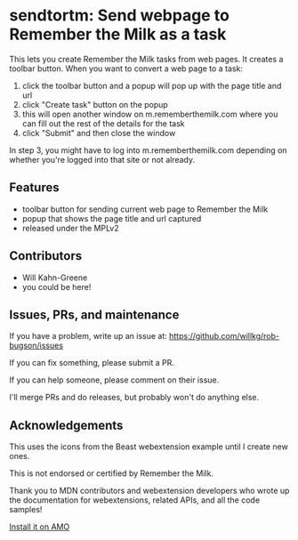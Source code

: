 # sendtortm: Send webpage to Remember the Milk as a task

This lets you create Remember the Milk tasks from web pages. It creates
a toolbar button. When you want to convert a web page to a task:

1. click the toolbar button and a popup will pop up with the page title
   and url
2. click "Create task" button on the popup
3. this will open another window on m.rememberthemilk.com where you
   can fill out the rest of the details for the task
4. click "Submit" and then close the window

In step 3, you might have to log into m.rememberthemilk.com depending
on whether you're logged into that site or not already.


## Features

* toolbar button for sending current web page to Remember the Milk
* popup that shows the page title and url captured
* released under the MPLv2


## Contributors

* Will Kahn-Greene
* you could be here!


## Issues, PRs, and maintenance

If you have a problem, write up an issue at:
https://github.com/willkg/rob-bugson/issues

If you can fix something, please submit a PR.

If you can help someone, please comment on their issue.

I'll merge PRs and do releases, but probably won't do anything else.


## Acknowledgements

This uses the icons from the Beast webextension example until I create
new ones.

This is not endorsed or certified by Remember the Milk.

Thank you to MDN contributors and webextension developers who wrote up the
documentation for webextensions, related APIs, and all the code samples!

[Install it on AMO](https://addons.mozilla.org/en-US/firefox/addon/sendtortm/)

